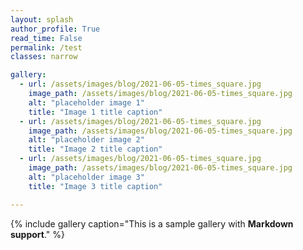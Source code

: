 ```yaml
---
layout: splash
author_profile: True
read_time: False
permalink: /test
classes: narrow

gallery:
  - url: /assets/images/blog/2021-06-05-times_square.jpg
    image_path: /assets/images/blog/2021-06-05-times_square.jpg
    alt: "placeholder image 1"
    title: "Image 1 title caption"
  - url: /assets/images/blog/2021-06-05-times_square.jpg
    image_path: /assets/images/blog/2021-06-05-times_square.jpg
    alt: "placeholder image 2"
    title: "Image 2 title caption"
  - url: /assets/images/blog/2021-06-05-times_square.jpg
    image_path: /assets/images/blog/2021-06-05-times_square.jpg
    alt: "placeholder image 3"
    title: "Image 3 title caption"

---
```





{% include gallery caption="This is a sample gallery with **Markdown support**." %}

